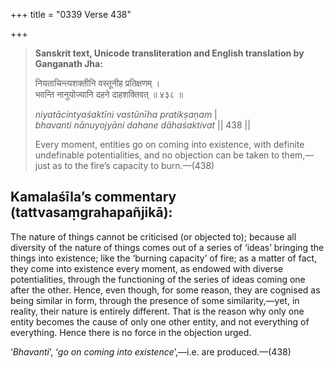 +++
title = "0339 Verse 438"

+++
> **Sanskrit text, Unicode transliteration and English translation by Ganganath Jha:** 
>
> नियताचिन्त्यशक्तीनि वस्तूनीह प्रतिक्षणम् ।  
> भवन्ति नानुयोज्यानि दहने दाहशक्तिवत् ॥ ४३८ ॥ 
>
> *niyatācintyaśaktīni vastūnīha pratikṣaṇam* \|  
> *bhavanti nānuyojyāni dahane dāhaśaktivat* \|\| 438 \|\| 
>
> Every moment, entities go on coming into existence, with definite undefinable potentialities, and no objection can be taken to them,—just as to the fire’s capacity to burn.—(438)



## Kamalaśīla’s commentary (tattvasaṃgrahapañjikā):

The nature of things cannot be criticised (or objected to); because all diversity of the nature of things comes out of a series of ‘ideas’ bringing the things into existence; like the ‘burning capacity’ of fire; as a matter of fact, they come into existence every moment, as endowed with diverse potentialities, through the functioning of the series of ideas coming one after the other. Hence, even though, for some reason, they are cognised as being similar in form, through the presence of some similarity,—yet, in reality, their nature is entirely different. That is the reason why only one entity becomes the cause of only one other entity, and not everything of everything. Hence there is no force in the objection urged.

‘*Bhavanti*’, ‘*go on coming into existence*’,—i.e. are produced.—(438)


